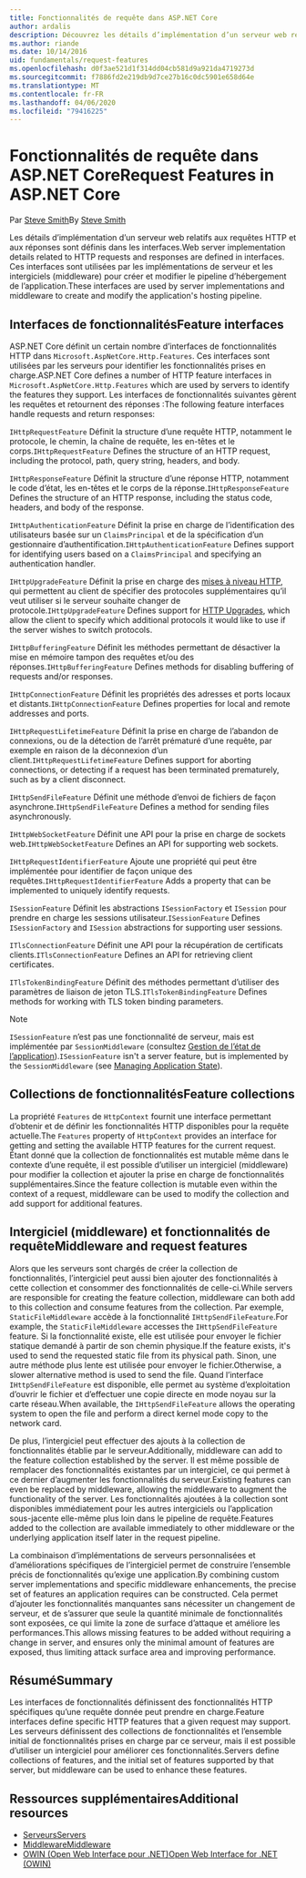 ```yaml
---
title: Fonctionnalités de requête dans ASP.NET Core
author: ardalis
description: Découvrez les détails d’implémentation d’un serveur web relatifs aux requêtes et réponses HTTP qui sont définies dans les interfaces pour ASP.NET Core.
ms.author: riande
ms.date: 10/14/2016
uid: fundamentals/request-features
ms.openlocfilehash: d0f3ae521d1f314dd04cb581d9a921da4719273d
ms.sourcegitcommit: f7886fd2e219db9d7ce27b16c0dc5901e658d64e
ms.translationtype: MT
ms.contentlocale: fr-FR
ms.lasthandoff: 04/06/2020
ms.locfileid: "79416225"
---
```

# <a name="request-features-in-aspnet-core"></a><span data-ttu-id="be323-103">Fonctionnalités de requête dans ASP.NET Core</span><span class="sxs-lookup"><span data-stu-id="be323-103">Request Features in ASP.NET Core</span></span>

<span data-ttu-id="be323-104">Par [Steve Smith](https://ardalis.com/)</span><span class="sxs-lookup"><span data-stu-id="be323-104">By [Steve Smith](https://ardalis.com/)</span></span>

<span data-ttu-id="be323-105">Les détails d’implémentation d’un serveur web relatifs aux requêtes HTTP et aux réponses sont définis dans les interfaces.</span><span class="sxs-lookup"><span data-stu-id="be323-105">Web server implementation details related to HTTP requests and responses are defined in interfaces.</span></span> <span data-ttu-id="be323-106">Ces interfaces sont utilisées par les implémentations de serveur et les intergiciels (middleware) pour créer et modifier le pipeline d’hébergement de l’application.</span><span class="sxs-lookup"><span data-stu-id="be323-106">These interfaces are used by server implementations and middleware to create and modify the application's hosting pipeline.</span></span>

## <a name="feature-interfaces"></a><span data-ttu-id="be323-107">Interfaces de fonctionnalités</span><span class="sxs-lookup"><span data-stu-id="be323-107">Feature interfaces</span></span>

<span data-ttu-id="be323-108">ASP.NET Core définit un certain nombre d’interfaces de fonctionnalités HTTP dans `Microsoft.AspNetCore.Http.Features`. Ces interfaces sont utilisées par les serveurs pour identifier les fonctionnalités prises en charge.</span><span class="sxs-lookup"><span data-stu-id="be323-108">ASP.NET Core defines a number of HTTP feature interfaces in `Microsoft.AspNetCore.Http.Features` which are used by servers to identify the features they support.</span></span> <span data-ttu-id="be323-109">Les interfaces de fonctionnalités suivantes gèrent les requêtes et retournent des réponses :</span><span class="sxs-lookup"><span data-stu-id="be323-109">The following feature interfaces handle requests and return responses:</span></span>

<span data-ttu-id="be323-110">`IHttpRequestFeature` Définit la structure d’une requête HTTP, notamment le protocole, le chemin, la chaîne de requête, les en-têtes et le corps.</span><span class="sxs-lookup"><span data-stu-id="be323-110">`IHttpRequestFeature` Defines the structure of an HTTP request, including the protocol, path, query string, headers, and body.</span></span>

<span data-ttu-id="be323-111">`IHttpResponseFeature` Définit la structure d’une réponse HTTP, notamment le code d’état, les en-têtes et le corps de la réponse.</span><span class="sxs-lookup"><span data-stu-id="be323-111">`IHttpResponseFeature` Defines the structure of an HTTP response, including the status code, headers, and body of the response.</span></span>

<span data-ttu-id="be323-112">`IHttpAuthenticationFeature` Définit la prise en charge de l’identification des utilisateurs basée sur un `ClaimsPrincipal` et de la spécification d’un gestionnaire d’authentification.</span><span class="sxs-lookup"><span data-stu-id="be323-112">`IHttpAuthenticationFeature` Defines support for identifying users based on a `ClaimsPrincipal` and specifying an authentication handler.</span></span>

<span data-ttu-id="be323-113">`IHttpUpgradeFeature` Définit la prise en charge des [mises à niveau HTTP](https://tools.ietf.org/html/rfc2616.html#section-14.42), qui permettent au client de spécifier des protocoles supplémentaires qu’il veut utiliser si le serveur souhaite changer de protocole.</span><span class="sxs-lookup"><span data-stu-id="be323-113">`IHttpUpgradeFeature` Defines support for [HTTP Upgrades](https://tools.ietf.org/html/rfc2616.html#section-14.42), which allow the client to specify which additional protocols it would like to use if the server wishes to switch protocols.</span></span>

<span data-ttu-id="be323-114">`IHttpBufferingFeature` Définit les méthodes permettant de désactiver la mise en mémoire tampon des requêtes et/ou des réponses.</span><span class="sxs-lookup"><span data-stu-id="be323-114">`IHttpBufferingFeature` Defines methods for disabling buffering of requests and/or responses.</span></span>

<span data-ttu-id="be323-115">`IHttpConnectionFeature` Définit les propriétés des adresses et ports locaux et distants.</span><span class="sxs-lookup"><span data-stu-id="be323-115">`IHttpConnectionFeature` Defines properties for local and remote addresses and ports.</span></span>

<span data-ttu-id="be323-116">`IHttpRequestLifetimeFeature` Définit la prise en charge de l’abandon de connexions, ou de la détection de l’arrêt prématuré d’une requête, par exemple en raison de la déconnexion d’un client.</span><span class="sxs-lookup"><span data-stu-id="be323-116">`IHttpRequestLifetimeFeature` Defines support for aborting connections, or detecting if a request has been terminated prematurely, such as by a client disconnect.</span></span>

<span data-ttu-id="be323-117">`IHttpSendFileFeature` Définit une méthode d’envoi de fichiers de façon asynchrone.</span><span class="sxs-lookup"><span data-stu-id="be323-117">`IHttpSendFileFeature` Defines a method for sending files asynchronously.</span></span>

<span data-ttu-id="be323-118">`IHttpWebSocketFeature` Définit une API pour la prise en charge de sockets web.</span><span class="sxs-lookup"><span data-stu-id="be323-118">`IHttpWebSocketFeature` Defines an API for supporting web sockets.</span></span>

<span data-ttu-id="be323-119">`IHttpRequestIdentifierFeature` Ajoute une propriété qui peut être implémentée pour identifier de façon unique des requêtes.</span><span class="sxs-lookup"><span data-stu-id="be323-119">`IHttpRequestIdentifierFeature` Adds a property that can be implemented to uniquely identify requests.</span></span>

<span data-ttu-id="be323-120">`ISessionFeature` Définit les abstractions `ISessionFactory` et `ISession` pour prendre en charge les sessions utilisateur.</span><span class="sxs-lookup"><span data-stu-id="be323-120">`ISessionFeature` Defines `ISessionFactory` and `ISession` abstractions for supporting user sessions.</span></span>

<span data-ttu-id="be323-121">`ITlsConnectionFeature` Définit une API pour la récupération de certificats clients.</span><span class="sxs-lookup"><span data-stu-id="be323-121">`ITlsConnectionFeature` Defines an API for retrieving client certificates.</span></span>

<span data-ttu-id="be323-122">`ITlsTokenBindingFeature` Définit des méthodes permettant d’utiliser des paramètres de liaison de jeton TLS.</span><span class="sxs-lookup"><span data-stu-id="be323-122">`ITlsTokenBindingFeature` Defines methods for working with TLS token binding parameters.</span></span>

> [!NOTE]
> <span data-ttu-id="be323-123">`ISessionFeature` n’est pas une fonctionnalité de serveur, mais est implémentée par `SessionMiddleware` (consultez [Gestion de l’état de l’application](app-state.md)).</span><span class="sxs-lookup"><span data-stu-id="be323-123">`ISessionFeature` isn't a server feature, but is implemented by the `SessionMiddleware` (see [Managing Application State](app-state.md)).</span></span>

## <a name="feature-collections"></a><span data-ttu-id="be323-124">Collections de fonctionnalités</span><span class="sxs-lookup"><span data-stu-id="be323-124">Feature collections</span></span>

<span data-ttu-id="be323-125">La propriété `Features` de `HttpContext` fournit une interface permettant d’obtenir et de définir les fonctionnalités HTTP disponibles pour la requête actuelle.</span><span class="sxs-lookup"><span data-stu-id="be323-125">The `Features` property of `HttpContext` provides an interface for getting and setting the available HTTP features for the current request.</span></span> <span data-ttu-id="be323-126">Étant donné que la collection de fonctionnalités est mutable même dans le contexte d’une requête, il est possible d’utiliser un intergiciel (middleware) pour modifier la collection et ajouter la prise en charge de fonctionnalités supplémentaires.</span><span class="sxs-lookup"><span data-stu-id="be323-126">Since the feature collection is mutable even within the context of a request, middleware can be used to modify the collection and add support for additional features.</span></span>

## <a name="middleware-and-request-features"></a><span data-ttu-id="be323-127">Intergiciel (middleware) et fonctionnalités de requête</span><span class="sxs-lookup"><span data-stu-id="be323-127">Middleware and request features</span></span>

<span data-ttu-id="be323-128">Alors que les serveurs sont chargés de créer la collection de fonctionnalités, l’intergiciel peut aussi bien ajouter des fonctionnalités à cette collection et consommer des fonctionnalités de celle-ci.</span><span class="sxs-lookup"><span data-stu-id="be323-128">While servers are responsible for creating the feature collection, middleware can both add to this collection and consume features from the collection.</span></span> <span data-ttu-id="be323-129">Par exemple, `StaticFileMiddleware` accède à la fonctionnalité `IHttpSendFileFeature`.</span><span class="sxs-lookup"><span data-stu-id="be323-129">For example, the `StaticFileMiddleware` accesses the `IHttpSendFileFeature` feature.</span></span> <span data-ttu-id="be323-130">Si la fonctionnalité existe, elle est utilisée pour envoyer le fichier statique demandé à partir de son chemin physique.</span><span class="sxs-lookup"><span data-stu-id="be323-130">If the feature exists, it's used to send the requested static file from its physical path.</span></span> <span data-ttu-id="be323-131">Sinon, une autre méthode plus lente est utilisée pour envoyer le fichier.</span><span class="sxs-lookup"><span data-stu-id="be323-131">Otherwise, a slower alternative method is used to send the file.</span></span> <span data-ttu-id="be323-132">Quand l’interface `IHttpSendFileFeature` est disponible, elle permet au système d’exploitation d’ouvrir le fichier et d’effectuer une copie directe en mode noyau sur la carte réseau.</span><span class="sxs-lookup"><span data-stu-id="be323-132">When available, the `IHttpSendFileFeature` allows the operating system to open the file and perform a direct kernel mode copy to the network card.</span></span>

<span data-ttu-id="be323-133">De plus, l’intergiciel peut effectuer des ajouts à la collection de fonctionnalités établie par le serveur.</span><span class="sxs-lookup"><span data-stu-id="be323-133">Additionally, middleware can add to the feature collection established by the server.</span></span> <span data-ttu-id="be323-134">Il est même possible de remplacer des fonctionnalités existantes par un intergiciel, ce qui permet à ce dernier d’augmenter les fonctionnalités du serveur.</span><span class="sxs-lookup"><span data-stu-id="be323-134">Existing features can even be replaced by middleware, allowing the middleware to augment the functionality of the server.</span></span> <span data-ttu-id="be323-135">Les fonctionnalités ajoutées à la collection sont disponibles immédiatement pour les autres intergiciels ou l’application sous-jacente elle-même plus loin dans le pipeline de requête.</span><span class="sxs-lookup"><span data-stu-id="be323-135">Features added to the collection are available immediately to other middleware or the underlying application itself later in the request pipeline.</span></span>

<span data-ttu-id="be323-136">La combinaison d’implémentations de serveurs personnalisées et d’améliorations spécifiques de l’intergiciel permet de construire l’ensemble précis de fonctionnalités qu’exige une application.</span><span class="sxs-lookup"><span data-stu-id="be323-136">By combining custom server implementations and specific middleware enhancements, the precise set of features an application requires can be constructed.</span></span> <span data-ttu-id="be323-137">Cela permet d’ajouter les fonctionnalités manquantes sans nécessiter un changement de serveur, et de s’assurer que seule la quantité minimale de fonctionnalités sont exposées, ce qui limite la zone de surface d’attaque et améliore les performances.</span><span class="sxs-lookup"><span data-stu-id="be323-137">This allows missing features to be added without requiring a change in server, and ensures only the minimal amount of features are exposed, thus limiting attack surface area and improving performance.</span></span>

## <a name="summary"></a><span data-ttu-id="be323-138">Résumé</span><span class="sxs-lookup"><span data-stu-id="be323-138">Summary</span></span>

<span data-ttu-id="be323-139">Les interfaces de fonctionnalités définissent des fonctionnalités HTTP spécifiques qu’une requête donnée peut prendre en charge.</span><span class="sxs-lookup"><span data-stu-id="be323-139">Feature interfaces define specific HTTP features that a given request may support.</span></span> <span data-ttu-id="be323-140">Les serveurs définissent des collections de fonctionnalités et l’ensemble initial de fonctionnalités prises en charge par ce serveur, mais il est possible d’utiliser un intergiciel pour améliorer ces fonctionnalités.</span><span class="sxs-lookup"><span data-stu-id="be323-140">Servers define collections of features, and the initial set of features supported by that server, but middleware can be used to enhance these features.</span></span>

## <a name="additional-resources"></a><span data-ttu-id="be323-141">Ressources supplémentaires</span><span class="sxs-lookup"><span data-stu-id="be323-141">Additional resources</span></span>

* [<span data-ttu-id="be323-142">Serveurs</span><span class="sxs-lookup"><span data-stu-id="be323-142">Servers</span></span>](xref:fundamentals/servers/index)
* [<span data-ttu-id="be323-143">Middleware</span><span class="sxs-lookup"><span data-stu-id="be323-143">Middleware</span></span>](xref:fundamentals/middleware/index)
* [<span data-ttu-id="be323-144">OWIN (Open Web Interface pour .NET)</span><span class="sxs-lookup"><span data-stu-id="be323-144">Open Web Interface for .NET (OWIN)</span></span>](xref:fundamentals/owin)
